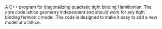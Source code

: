 A C++ program for diagonalizing quadratic tight binding Hamiltonian. 
The core code lattice geometry independent and should work for any tight 
binding fermionic model. The code is designed to make it easy to add a 
new model or a lattice.
